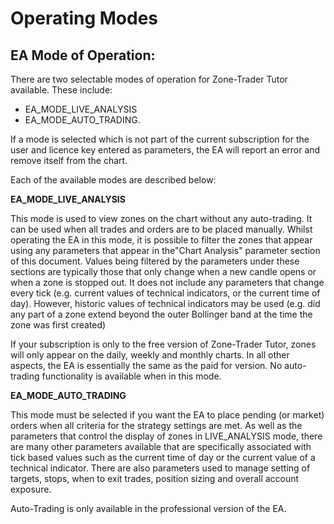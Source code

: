 # Operating Modes

## **EA Mode of Operation:**

There are two selectable modes of operation for Zone-Trader Tutor available. These include:

* EA\_MODE\_LIVE\_ANALYSIS 
* EA\_MODE\_AUTO\_TRADING.

If a mode is selected which is not part of the current subscription for the user and licence key entered as parameters, the EA will report an error and remove itself from the chart.

Each of the available modes are described below:

**EA\_MODE\_LIVE\_ANALYSIS**

This mode is used to view zones on the chart without any auto-trading. It can be used when all trades and orders are to be placed manually. Whilst operating the EA in this mode, it is possible to filter the zones that appear using any parameters that appear in the"Chart Analysis" parameter section of this document. Values being filtered by the parameters under these sections are typically those that only change when a new candle opens or when a zone is stopped out. It does not include any parameters that  change every tick \(e.g. current values of technical indicators, or the current time of day\). However, historic values of technical indicators may be used \(e.g. did any part of a zone extend beyond the outer Bollinger band at the time the zone was first created\)

If your subscription is only to the free version of Zone-Trader Tutor,  zones will only appear on the daily, weekly and monthly charts. In all other aspects, the EA  is essentially the same as the paid for version.  No auto-trading functionality is available when in this mode.

**EA\_MODE\_AUTO\_TRADING**

This mode must be selected if you want the EA to place pending \(or market\) orders when all criteria for the strategy settings are met. As well as the parameters that control the display of zones in LIVE\_ANALYSIS mode, there are many other parameters available that are specifically associated with tick based values such as the current time of day or the current value of a technical indicator. There are also parameters used to manage setting of targets, stops, when to exit trades, position sizing and overall account exposure.

Auto-Trading is only available in the professional version of the EA.


